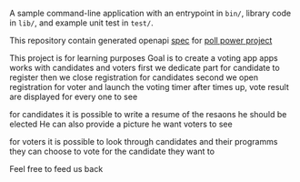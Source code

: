 A sample command-line application with an entrypoint in `bin/`, library code
in `lib/`, and example unit test in `test/`.

This repository contain generated openapi [spec](https://studio.apicur.io/preview?aid=105666) for [poll power project](https://github.com/afraitaneayal/PollPower)

This project is for learning purposes
Goal is to create a voting app
apps works with candidates and voters
first we dedicate part for candidate to register
then we close registration for candidates
second we open registration for voter and launch the voting timer
after times up, vote result are displayed for every one to see

for candidates it is possible to write a resume of the resaons he should be elected
He can also provide a picture he want voters to see

for voters it is possible to look through candidates and their programms
they can choose to vote for the candidate they want to

Feel free to feed us back 

